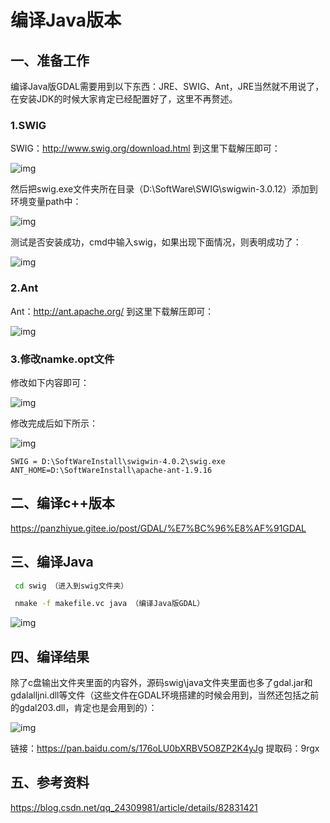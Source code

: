 # 编译Java版本

## 一、准备工作

编译Java版GDAL需要用到以下东西：JRE、SWIG、Ant，JRE当然就不用说了，在安装JDK的时候大家肯定已经配置好了，这里不再赘述。

### 1.SWIG

SWIG：http://www.swig.org/download.html 到这里下载解压即可：

![img](https://pzy-images.oss-cn-hangzhou.aliyuncs.com/img/202208010947147.png)

然后把swig.exe文件夹所在目录（D:\SoftWare\SWIG\swigwin-3.0.12）添加到环境变量path中：

![img](https://pzy-images.oss-cn-hangzhou.aliyuncs.com/img/202208010947153.png)

测试是否安装成功，cmd中输入swig，如果出现下面情况，则表明成功了：

![img](https://pzy-images.oss-cn-hangzhou.aliyuncs.com/img/202208010947142.png)

### 2.Ant

Ant：http://ant.apache.org/ 到这里下载解压即可：

![img](https://pzy-images.oss-cn-hangzhou.aliyuncs.com/img/202208010947156.png)

### 3.修改namke.opt文件



修改如下内容即可：

![img](https://pzy-images.oss-cn-hangzhou.aliyuncs.com/img/202208010947160.png)



修改完成后如下所示：

![img](https://pzy-images.oss-cn-hangzhou.aliyuncs.com/img/202208010947164.png)

```
SWIG = D:\SoftWareInstall\swigwin-4.0.2\swig.exe
ANT_HOME=D:\SoftWareInstall\apache-ant-1.9.16
```



## 二、编译c++版本

https://panzhiyue.gitee.io/post/GDAL/%E7%BC%96%E8%AF%91GDAL

## 三、编译Java

```bash
 cd swig （进入到swig文件夹）

 nmake -f makefile.vc java （编译Java版GDAL）
```

![img](https://pzy-images.oss-cn-hangzhou.aliyuncs.com/img/202208010947531.png)

## 四、编译结果

 除了c盘输出文件夹里面的内容外，源码swig\java文件夹里面也多了gdal.jar和gdalalljni.dll等文件（这些文件在GDAL环境搭建的时候会用到，当然还包括之前的gdal203.dll，肯定也是会用到的）：

![img](https://pzy-images.oss-cn-hangzhou.aliyuncs.com/img/202208010947514.png)

链接：https://pan.baidu.com/s/176oLU0bXRBV5O8ZP2K4yJg 
提取码：9rgx

## 五、参考资料

https://blog.csdn.net/qq_24309981/article/details/82831421